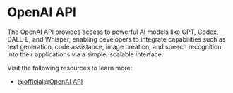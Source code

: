 # OpenAI API

The OpenAI API provides access to powerful AI models like GPT, Codex, DALL-E, and Whisper, enabling developers to integrate capabilities such as text generation, code assistance, image creation, and speech recognition into their applications via a simple, scalable interface.

Visit the following resources to learn more:

- [@official@OpenAI API](https://openai.com/api/)